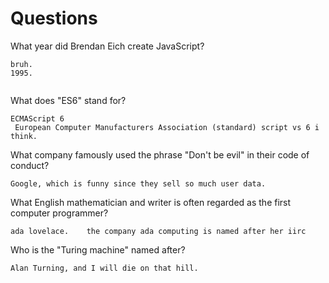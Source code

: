 # Questions

What year did Brendan Eich create JavaScript?

```
bruh.
1995.


```

What does "ES6" stand for?

```
ECMAScript 6
 European Computer Manufacturers Association (standard) script vs 6 i think.

```

What company famously used the phrase "Don't be evil" in their code of conduct?

```
Google, which is funny since they sell so much user data.
```

What English mathematician and writer is often regarded as the first computer programmer?

```
ada lovelace.    the company ada computing is named after her iirc
```

Who is the "Turing machine" named after?

```
Alan Turning, and I will die on that hill.
```
